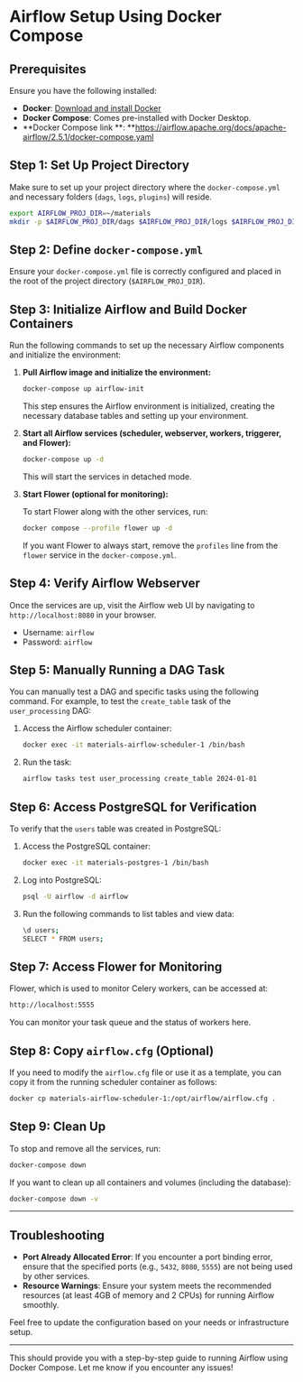 
# Airflow Setup Using Docker Compose

## Prerequisites

Ensure you have the following installed:
- **Docker**: [Download and install Docker](https://www.docker.com/get-started)
- **Docker Compose**: Comes pre-installed with Docker Desktop.
- **Docker Compose link **: **https://airflow.apache.org/docs/apache-airflow/2.5.1/docker-compose.yaml

## Step 1: Set Up Project Directory

Make sure to set up your project directory where the `docker-compose.yml` and necessary folders (`dags`, `logs`, `plugins`) will reside.

```bash
export AIRFLOW_PROJ_DIR=~/materials
mkdir -p $AIRFLOW_PROJ_DIR/dags $AIRFLOW_PROJ_DIR/logs $AIRFLOW_PROJ_DIR/plugins
```

## Step 2: Define `docker-compose.yml`

Ensure your `docker-compose.yml` file is correctly configured and placed in the root of the project directory (`$AIRFLOW_PROJ_DIR`).

## Step 3: Initialize Airflow and Build Docker Containers

Run the following commands to set up the necessary Airflow components and initialize the environment:

1. **Pull Airflow image and initialize the environment:**

   ```bash
   docker-compose up airflow-init
   ```

   This step ensures the Airflow environment is initialized, creating the necessary database tables and setting up your environment.

2. **Start all Airflow services (scheduler, webserver, workers, triggerer, and Flower):**

   ```bash
   docker-compose up -d
   ```

   This will start the services in detached mode.

3. **Start Flower (optional for monitoring):**

   To start Flower along with the other services, run:

   ```bash
   docker compose --profile flower up -d
   ```

   If you want Flower to always start, remove the `profiles` line from the `flower` service in the `docker-compose.yml`.

## Step 4: Verify Airflow Webserver

Once the services are up, visit the Airflow web UI by navigating to `http://localhost:8080` in your browser.

- Username: `airflow`
- Password: `airflow`

## Step 5: Manually Running a DAG Task

You can manually test a DAG and specific tasks using the following command. For example, to test the `create_table` task of the `user_processing` DAG:

1. Access the Airflow scheduler container:

   ```bash
   docker exec -it materials-airflow-scheduler-1 /bin/bash
   ```

2. Run the task:

   ```bash
   airflow tasks test user_processing create_table 2024-01-01
   ```

## Step 6: Access PostgreSQL for Verification

To verify that the `users` table was created in PostgreSQL:

1. Access the PostgreSQL container:

   ```bash
   docker exec -it materials-postgres-1 /bin/bash
   ```

2. Log into PostgreSQL:

   ```bash
   psql -U airflow -d airflow
   ```

3. Run the following commands to list tables and view data:

   ```bash
   \d users;
   SELECT * FROM users;
   ```

## Step 7: Access Flower for Monitoring

Flower, which is used to monitor Celery workers, can be accessed at:

```bash
http://localhost:5555
```

You can monitor your task queue and the status of workers here.

## Step 8: Copy `airflow.cfg` (Optional)

If you need to modify the `airflow.cfg` file or use it as a template, you can copy it from the running scheduler container as follows:

```bash
docker cp materials-airflow-scheduler-1:/opt/airflow/airflow.cfg .
```

## Step 9: Clean Up

To stop and remove all the services, run:

```bash
docker-compose down
```

If you want to clean up all containers and volumes (including the database):

```bash
docker-compose down -v
```

---

## Troubleshooting

- **Port Already Allocated Error**: If you encounter a port binding error, ensure that the specified ports (e.g., `5432`, `8080`, `5555`) are not being used by other services.
- **Resource Warnings**: Ensure your system meets the recommended resources (at least 4GB of memory and 2 CPUs) for running Airflow smoothly.
  
Feel free to update the configuration based on your needs or infrastructure setup.

---

This should provide you with a step-by-step guide to running Airflow using Docker Compose. Let me know if you encounter any issues!
